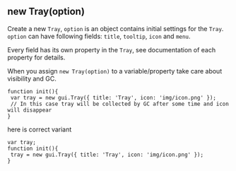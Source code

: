 ## new Tray(option)

Create a new `Tray`, `option` is an object contains initial settings for the `Tray`. `option` can have following fields: `title`, `tooltip`, `icon` and `menu`.

Every field has its own property in the `Tray`, see documentation of each property for details.

When you assign `new Tray(option)` to a variable/property take care about visibility and GC. 
    
    function init(){
     var tray = new gui.Tray({ title: 'Tray', icon: 'img/icon.png' });
     // In this case tray will be collected by GC after some time and icon will disappear
    }
    

here is correct variant

    var tray;
    function init(){
     tray = new gui.Tray({ title: 'Tray', icon: 'img/icon.png' });
    }